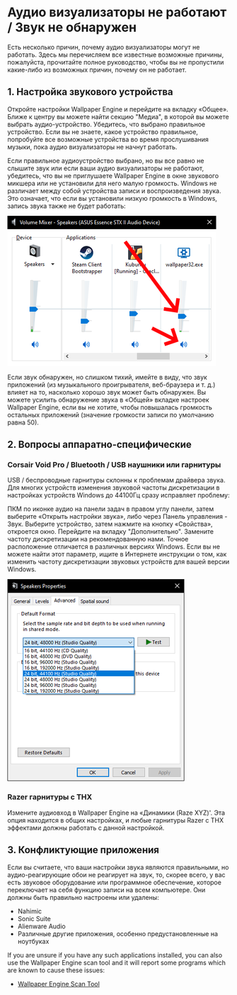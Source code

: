 # Аудио визуализаторы не работают / Звук не обнаружен

Есть несколько причин, почему аудио визуализаторы могут не работать. Здесь мы перечисляем все известные возможные причины, пожалуйста, прочитайте полное руководство, чтобы вы не пропустили какие-либо из возможных причин, почему он не работает.

## 1. Настройка звукового устройства
Откройте настройки Wallpaper Engine и перейдите на вкладку «Общее». Ближе к центру вы можете найти секцию "Медиа", в которой вы можете выбрать аудио-устройство. Убедитесь, что выбрано правильное устройство. Если вы не знаете, какое устройство правильное, попробуйте все возможные устройства во время прослушивания музыки, пока аудио визуализаторы не начнут работать.

Если правильное аудиоустройство выбрано, но вы все равно не слышите звук или если ваши аудио визуализаторы не работают, убедитесь, что вы не приглушаете Wallpaper Engine в окне звукового микшера или не установили для него малую громкость. Windows не различает между собой устройства записи и воспроизведения звука. Это означает, что если вы установили низкую громкость в Windows, запись звука также не будет работать:

![Увеличьте звук и включите звук от Wallpaper Engine в аудиомикшере Windows](./audiomixer.png)

Если звук обнаружен, но слишком тихий, имейте в виду, что звук приложений (из музыкального проигрывателя, веб-браузера и т. д.) влияет на то, насколько хорошо звук может быть обнаружен. Вы можете усилить обнаружение звука в «Общей» вкладке настроек Wallpaper Engine, если вы не хотите, чтобы повышалась громкость остальных приложений (значение громкости записи по умолчанию равна 50).

## 2. Вопросы аппаратно-специфические

### Corsair Void Pro / Bluetooth / USB наушники или гарнитуры

USB / беспроводные гарнитуры склонны к проблемам драйвера звука. Для многих устройств изменения звуковой частоты дискретизации в настройках устройств Windows до 44100Гц сразу исправляет проблему:

ПКМ по иконке аудио на панели задач в правом углу панели, затем выберите «Открыть настройки звука», либо через Панель управления - Звук. Выберите устройство, затем нажмите на кнопку «Свойства», откроется окно. Перейдите на вкладку "Дополнительно". Замените частоту дискретизации на рекомендованную нами. Точное расположение отличается в различных версиях Windows. Если вы не можете найти этот параметр, ищите в Интернете инструкции о том, как изменить частоту дискретизации звуковых устройств для вашей версии Windows.

![Set the sampling rate to "24 bit, 44100 Hz"](./samplingrate.png)

### Razer гарнитуры с ТНХ

Измените аудиовход в Wallpaper Engine на «Динамики (Raze XYZ)'. Эта опция находится в общих настройках, и любые гарнитуры Razer с THX эффектами должны работать с данной настройкой.

## 3. Конфликтующие приложения

Если вы считаете, что ваши настройки звука являются правильными, но аудио-реагирующие обои не реагирует на звук, то, скорее всего, у вас есть звуковое оборудование или программное обеспечение, которое переключает на себя функцию записи на всем компьютере. Они должны быть правильно настроены или удалены:

* Nahimic
* Sonic Suite
* Alienware Audio
* Различные другие приложения, особенно предустановленные на ноутбуках

If you are unsure if you have any such applications installed, you can also use the Wallpaper Engine scan tool and it will report some programs which are known to cause these issues:

* [Wallpaper Engine Scan Tool](/debug/scantool.html)

